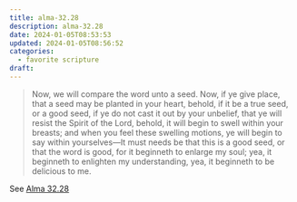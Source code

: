 ```yaml
---
title: alma-32.28
description: alma-32.28
date: 2024-01-05T08:53:53
updated: 2024-01-05T08:56:52
categories:
  - favorite scripture
draft:
---
```


> Now, we will compare the word unto a seed. Now, if ye give place, that a seed may be planted in your heart, behold, if it be a true seed, or a good seed, if ye do not cast it out by your unbelief, that ye will resist the Spirit of the Lord, behold, it will begin to swell within your breasts; and when you feel these swelling motions, ye will begin to say within yourselves—It must needs be that this is a good seed, or that the word is good, for it beginneth to enlarge my soul; yea, it beginneth to enlighten my understanding, yea, it beginneth to be delicious to me.

See [Alma 32.28](https://www.churchofjesuschrist.org/study/scriptures/bofm/alma/32?id=p28&lang=eng#p28)
